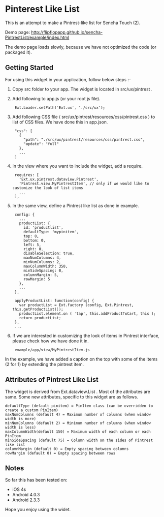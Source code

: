 Pinterest Like List
===================

This is an attempt to make a Pintrest-like list for Sencha Touch (2). 

Demo page: http://flipflopapp.github.io/sencha-PintrestList/example/index.html

The demo page loads slowly, because we have not optimized the code (or packaged it).

Getting Started
---------------

For using this widget in your application, follow below steps :-

1. Copy src folder to your app. The widget is located in src/ux/pintrest .
 
2. Add following to app.js (or your root js file).

        Ext.Loader.setPath('Ext.ux', './src/ux');

3. Add following CSS file ( src/ux/pintrest/resources/css/pintrest.css ) to list of CSS files. We have done this in app.json.


        "css": [
          {
            "path": "./src/ux/pintrest/resources/css/pintrest.css",
            "update": "full"
          },
          ...
        ]

4. In the view where you want to include the widget, add a require.
 
        requires: [
          'Ext.ux.pintrest.dataview.Pintrest',
          'Pintrest.view.MyPintrestItem', // only if we would like to customize the look of list items
          ...
        ],

5. In the same view, define a Pintrest like list as done in example.

        config: {
          ...
          productList: {
            id: 'productlist',
            defaultType: 'mypinitem',
            top: 0,
            bottom: 0,
            left: 5,
            right: 0,
            disableSelection: true,
            maxNumColumns: 4,
            minNumColumns: 2,
            maxColumnWidth: 350,
            minSideSpacing: 0,
            columnMargin: 5,
            rowMargin: 5
          },
          ...
        },
        
        applyProductList: function(config) {
          var productList = Ext.factory (config, Ext.Pintrest, this.getProductList());
          productList.element.on ( 'tap', this.addProductToCart, this );
          return productList;
        },
        ...

6. If we are interested in customizing the look of items in Pintrest interface, please check how we have done it in.

        example/app/view/MyPintrestItem.js

In the example, we have added a caption on the top with some of the items (2 for 1) by extending the pintrest item.


Attributes of Pintrest Like List
--------------------------------

The widget is derived from Ext.dataview.List . Most of the attributes are same. Some new attributes, specific to this widget are as follows.

    defaultType (default pinitem) = PinItem class (can be overridden to create a custom PinItem)
    maxNumColumns (default 4) = Maximum number of columns (when window width is more)
    minNumColumns (default 2) = Minimum number of columns (when window width is less)
    maxColumnWidth(default 150) = Maximum width of each column or each PinItem
    minSideSpacing (default 75) = Column width on the sides of Pintrest like list
    columnMargin (default 0) = Empty spacing between columns
    rowMargin (default 0) = Empty spacing between rows

Notes
-----

So far this has been tested on:

  * iOS 4s 
  * Android 4.0.3
  * Android 2.3.3

Hope you enjoy using the widet. 
